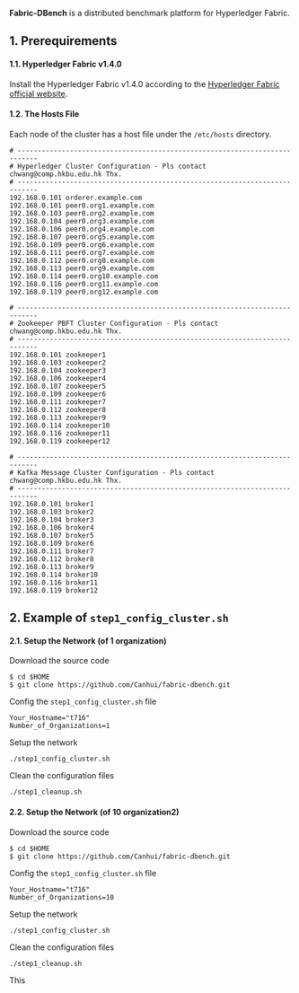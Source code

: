**Fabric-DBench** is a distributed benchmark platform for Hyperledger Fabric.



## 1. Prerequirements

#### 1.1. Hyperledger Fabric v1.4.0

Install the Hyperledger Fabric v1.4.0 according to the [Hyperledger Fabric official website](https://github.com/hyperledger/fabric). 


#### 1.2. The Hosts File

Each node of the cluster has a host file under the `/etc/hosts` directory.

```shell
# ---------------------------------------------------------------------------
# Hyperledger Cluster Configuration - Pls contact chwang@comp.hkbu.edu.hk Thx.
# ---------------------------------------------------------------------------
192.168.0.101 orderer.example.com
192.168.0.101 peer0.org1.example.com
192.168.0.103 peer0.org2.example.com
192.168.0.104 peer0.org3.example.com
192.168.0.106 peer0.org4.example.com
192.168.0.107 peer0.org5.example.com
192.168.0.109 peer0.org6.example.com
192.168.0.111 peer0.org7.example.com
192.168.0.112 peer0.org8.example.com
192.168.0.113 peer0.org9.example.com
192.168.0.114 peer0.org10.example.com
192.168.0.116 peer0.org11.example.com
192.168.0.119 peer0.org12.example.com

# ---------------------------------------------------------------------------
# Zookeeper PBFT Cluster Configuration - Pls contact chwang@comp.hkbu.edu.hk Thx.
# ---------------------------------------------------------------------------
192.168.0.101 zookeeper1
192.168.0.103 zookeeper2
192.168.0.104 zookeeper3
192.168.0.106 zookeeper4
192.168.0.107 zookeeper5
192.168.0.109 zookeeper6
192.168.0.111 zookeeper7
192.168.0.112 zookeeper8
192.168.0.113 zookeeper9
192.168.0.114 zookeeper10
192.168.0.116 zookeeper11
192.168.0.119 zookeeper12

# ---------------------------------------------------------------------------
# Kafka Message Cluster Configuration - Pls contact chwang@comp.hkbu.edu.hk Thx.
# ---------------------------------------------------------------------------
192.168.0.101 broker1
192.168.0.103 broker2
192.168.0.104 broker3
192.168.0.106 broker4
192.168.0.107 broker5
192.168.0.109 broker6
192.168.0.111 broker7
192.168.0.112 broker8
192.168.0.113 broker9
192.168.0.114 broker10
192.168.0.116 broker11
192.168.0.119 broker12
```

## 2. Example of `step1_config_cluster.sh`

#### 2.1. Setup the Network (of 1 organization)

Download the source code

```shell
$ cd $HOME
$ git clone https://github.com/Canhui/fabric-dbench.git
```

Config the `step1_config_cluster.sh` file
```shell
Your_Hostname="t716"
Number_of_Organizations=1
```

Setup the network
```shell
./step1_config_cluster.sh
```

Clean the configuration files
```shell
./step1_cleanup.sh
```

#### 2.2. Setup the Network (of 10 organization2)

Download the source code

```shell
$ cd $HOME
$ git clone https://github.com/Canhui/fabric-dbench.git
```

Config the `step1_config_cluster.sh` file
```shell
Your_Hostname="t716"
Number_of_Organizations=10
```

Setup the network
```shell
./step1_config_cluster.sh
```

Clean the configuration files
```shell
./step1_cleanup.sh
```


This 



<!-- 
#### 1.3. The Hyperledger Configuration Files

The `orderer.example.com` node generates all configuration files and then distributes it to corresponding nodes of the cluster. 

The first Hyperledger configuration file is `$HOME/fabric-samples/configyaml/core.yaml`. -->